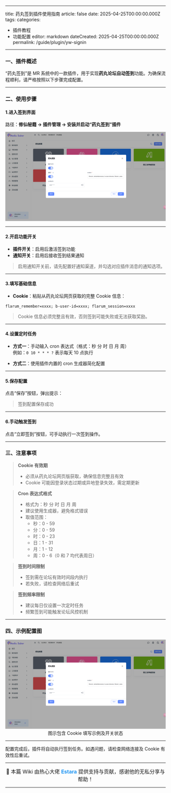 
---
title: 药丸签到插件使用指南
article: false
date: 2025-04-25T00:00:00.000Z
tags:
categories: 
  - 插件教程
  - 功能配置
editor: markdown
dateCreated: 2025-04-25T00:00:00.000Z
permalink: /guide/plugin/yw-signin
---

### 一、插件概述

“药丸签到”是 MR 系统中的一款插件，用于实现**药丸论坛自动签到**功能。为确保流程顺利，请严格按照以下步骤完成配置。

---

### 二、使用步骤

#### 1.进入签到界面

路径：**修仙秘籍 → 插件管理 → 安装并启动“药丸签到”插件**

<div align="center"><img src="./images/药丸签到.png" width="800"/></div>  

---

#### 2.开启功能开关

- **插件开关**：启用后激活签到功能  
- **通知开关**：启用后接收签到结果通知  

> 启用通知开关前，请先配置好通知渠道，并勾选对应插件消息的通知选项。

---

#### 3.填写基础信息

- **Cookie**：粘贴从药丸论坛网页获取的完整 Cookie 信息：

```plaintext
flarum_remember=xxxx; b-user-id=xxxx; flarum_session=xxxx
```

> Cookie 信息必须完整且有效，否则签到可能失败或无法获取奖励。

---

#### 4.设置定时任务

- **方式一**：手动输入 cron 表达式（格式：秒 分 时 日 月 周）  
  例如：`0 10 * * * ?` 表示每天 10 点执行  

- **方式二**：使用插件内置的 cron 生成器简化配置

---

#### 5.保存配置

点击“保存”按钮，弹出提示：

> 签到配置保存成功

---

#### 6.手动触发签到

点击“立即签到”按钮，可手动执行一次签到操作。

---

### 三、注意事项

> **Cookie 有效期**
> - 必须从药丸论坛网页版获取，确保信息完整且有效
> - Cookie 可能因登录状态过期或异地登录失效，需定期更新

> **Cron 表达式格式**
> - 格式为：秒 分 时 日 月 周
> - 建议使用生成器，避免格式错误
> - 取值范围：
>   - 秒：0 - 59
>   - 分：0 - 59
>   - 时：0 - 23
>   - 日：1 - 31
>   - 月：1 - 12
>   - 周：0 - 6（0 和 7 均代表周日）

> **签到时间限制**
> - 签到需在论坛有效时间段内执行  
> - 若失败，请检查网络后重试

> **签到频率限制**
> - 建议每日仅设置一次定时任务  
> - 频繁签到可能触发论坛风控机制

---

### 四、示例配置图

<div align="center"><img src="./images/药丸签到.png" width="800"/></div>  
<div align="center">图示包含 Cookie 填写示例及开关状态</div>

---

配置完成后，插件将自动执行签到任务。如遇问题，请检查网络连接及 Cookie 有效性后重试。

---

<div align="center">
  <span style="font-size: 16px;">🎉 本篇 Wiki 由热心大佬 <span style="color: #2196f3; font-weight: bold;">Estara</span> 提供支持与贡献，感谢他的无私分享与帮助！</span>
</div>

---